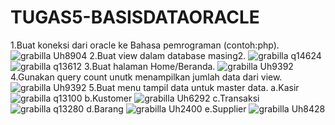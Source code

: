 # TUGAS5-BASISDATAORACLE

1.Buat koneksi dari oracle ke Bahasa pemrograman (contoh:php).
![grabilla Uh8904](https://user-images.githubusercontent.com/45527370/145919268-16755996-b311-4236-b6ac-593f52dfdbb7.png)
2.Buat view dalam database masing2.
![grabilla q14624](https://user-images.githubusercontent.com/45527370/145919546-cba3ff0f-8976-48d1-afe4-890bfb756d43.png)
![grabilla q13612](https://user-images.githubusercontent.com/45527370/145919571-d3c19037-e09f-4ac9-800b-545273fcf600.png)
3.Buat halaman Home/Beranda.
![grabilla Uh9392](https://user-images.githubusercontent.com/45527370/145920758-7135ebde-c4b0-4b03-9c7a-526999d17c4b.png)
4.Gunakan query count unutk menampilkan jumlah data dari view.
![grabilla Uh9392](https://user-images.githubusercontent.com/45527370/145920935-ec727b43-5727-464d-a014-22d378118754.png)
5.Buat menu tampil data untuk master data.
a.Kasir
![grabilla q13100](https://user-images.githubusercontent.com/45527370/145921079-c236a832-79ad-4638-a0ff-287f28c7af58.png)
b.Kustomer
![grabilla Uh6292](https://user-images.githubusercontent.com/45527370/145921177-32c5afa7-b5e0-42aa-8b40-be063f8d56df.png)
c.Transaksi
![grabilla q13280](https://user-images.githubusercontent.com/45527370/145921209-9e981112-3157-470f-8f0a-709952fd8f35.png)
d.Barang
![grabilla Uh2400](https://user-images.githubusercontent.com/45527370/145921246-fc9a0fc0-a1aa-4f1a-b532-18151ce6110b.png)
e.Supplier
![grabilla Uh8428](https://user-images.githubusercontent.com/45527370/145921311-961b0927-045c-4253-9287-4fa6dd7cb352.png)



